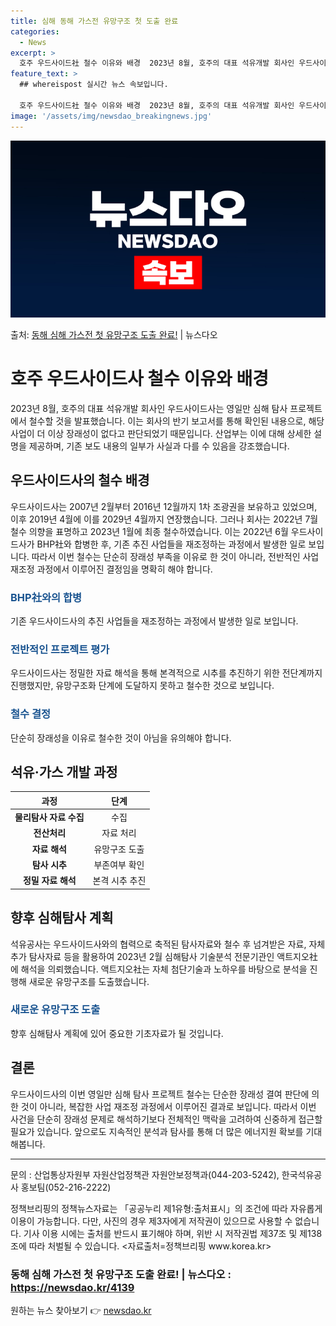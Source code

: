 ```yaml
---
title: 심해 동해 가스전 유망구조 첫 도출 완료
categories:
  - News
excerpt: >
  호주 우드사이드社 철수 이유와 배경  2023년 8월, 호주의 대표 석유개발 회사인 우드사이드社는 영일만 심…
feature_text: >
  ## whereispost 실시간 뉴스 속보입니다.

  호주 우드사이드社 철수 이유와 배경  2023년 8월, 호주의 대표 석유개발 회사인 우드사이드社는 영일만 심…
image: '/assets/img/newsdao_breakingnews.jpg'
---
```


![뉴스다오 속보](/assets/img/newsdao_breakingnews.jpg)

<p>출처: <a href="https://newsdao.kr/4139" rel="dofollow">동해 심해 가스전 첫 유망구조 도출 완료!</a> | 뉴스다오</p>

<h1>호주 우드사이드사 철수 이유와 배경</h1>

<p data-ke-size="size16">2023년 8월, 호주의 대표 석유개발 회사인 우드사이드사는 영일만 심해 탐사 프로젝트에서 철수할 것을 발표했습니다. 이는 회사의 반기 보고서를 통해 확인된 내용으로, 해당 사업이 더 이상 장래성이 없다고 판단되었기 때문입니다. 산업부는 이에 대해 상세한 설명을 제공하며, 기존 보도 내용의 일부가 사실과 다를 수 있음을 강조했습니다.</p>

<h2>우드사이드사의 철수 배경</h2>

<p data-ke-size="size16">우드사이드사는 2007년 2월부터 2016년 12월까지 1차 조광권을 보유하고 있었으며, 이후 2019년 4월에 이를 2029년 4월까지 연장했습니다. 그러나 회사는 2022년 7월 철수 의향을 표명하고 2023년 1월에 최종 철수하였습니다. 이는 2022년 6월 우드사이드사가 BHP社와 합병한 후, 기존 추진 사업들을 재조정하는 과정에서 발생한 일로 보입니다. 따라서 이번 철수는 단순히 장래성 부족을 이유로 한 것이 아니라, 전반적인 사업 재조정 과정에서 이루어진 결정임을 명확히 해야 합니다.</p>

<h3><b><span style="color: #1a5490;">BHP社와의 합병</span></b></h3>

<p data-ke-size="size16">기존 우드사이드사의 추진 사업들을 재조정하는 과정에서 발생한 일로 보입니다.</p>

<h3><b><span style="color: #1a5490;">전반적인 프로젝트 평가</span></b></h3>

<p data-ke-size="size16">우드사이드사는 정밀한 자료 해석을 통해 본격적으로 시추를 추진하기 위한 전단계까지 진행했지만, 유망구조화 단계에 도달하지 못하고 철수한 것으로 보입니다.</p>

<h3><b><span style="color: #1a5490;">철수 결정</span></b></h3>

<p data-ke-size="size16">단순히 장래성을 이유로 철수한 것이 아님을 유의해야 합니다.</p>

<h2>석유·가스 개발 과정</h2>

<table>
	<thead>
		<tr>
			<th style="text-align: center;">과정</th>
			<th style="text-align: center;">단계</th>
		</tr>
	</thead>
	<tbody>
		<tr>
			<td style="text-align: center;"><b>물리탐사 자료 수집</b></td>
			<td style="text-align: center;">수집</td>
		</tr>
		<tr>
			<td style="text-align: center;"><b>전산처리</b></td>
			<td style="text-align: center;">자료 처리</td>
		</tr>
		<tr>
			<td style="text-align: center;"><b>자료 해석</b></td>
			<td style="text-align: center;">유망구조 도출</td>
		</tr>
		<tr>
			<td style="text-align: center;"><b>탐사 시추</b></td>
			<td style="text-align: center;">부존여부 확인</td>
		</tr>
		<tr>
			<td style="text-align: center;"><b>정밀 자료 해석</b></td>
			<td style="text-align: center;">본격 시추 추진</td>
		</tr>
	</tbody>
</table>

<h2>향후 심해탐사 계획</h2>

<p data-ke-size="size16">석유공사는 우드사이드사와의 협력으로 축적된 탐사자료와 철수 후 넘겨받은 자료, 자체 추가 탐사자료 등을 활용하여 2023년 2월 심해탐사 기술분석 전문기관인 액트지오社에 해석을 의뢰했습니다. 액트지오社는 자체 첨단기술과 노하우를 바탕으로 분석을 진행해 새로운 유망구조를 도출했습니다.</p>

<h3><b><span style="color: #1a5490;">새로운 유망구조 도출</span></b></h3>

<p data-ke-size="size16">향후 심해탐사 계획에 있어 중요한 기초자료가 될 것입니다.</p>

<h2>결론</h2>

<p data-ke-size="size16">우드사이드사의 이번 영일만 심해 탐사 프로젝트 철수는 단순한 장래성 결여 판단에 의한 것이 아니라, 복잡한 사업 재조정 과정에서 이루어진 결과로 보입니다. 따라서 이번 사건을 단순히 장래성 문제로 해석하기보다 전체적인 맥락을 고려하여 신중하게 접근할 필요가 있습니다. 앞으로도 지속적인 분석과 탐사를 통해 더 많은 에너지원 확보를 기대해봅니다.</p>

<hr>
<p data-ke-size="size16">문의 : 산업통상자원부 자원산업정책관 자원안보정책과(044-203-5242), 한국석유공사 홍보팀(052-216-2222)</p>

<p data-ke-size="size16">정책브리핑의 정책뉴스자료는 「공공누리 제1유형:출처표시」의 조건에 따라 자유롭게 이용이 가능합니다. 다만, 사진의 경우 제3자에게 저작권이 있으므로 사용할 수 없습니다. 기사 이용 시에는 출처를 반드시 표기해야 하며, 위반 시 저작권법 제37조 및 제138조에 따라 처벌될 수 있습니다. <자료출처=정책브리핑 www.korea.kr></p>

<p data-ke-size="size16"></p>

<h3>동해 심해 가스전 첫 유망구조 도출 완료! | 뉴스다오  : <a href="https://newsdao.kr/4139">https://newsdao.kr/4139</a></h3>
 

원하는 뉴스 찾아보기 👉 <a href="https://newsdao.kr" rel="dofollow">newsdao.kr</a>


